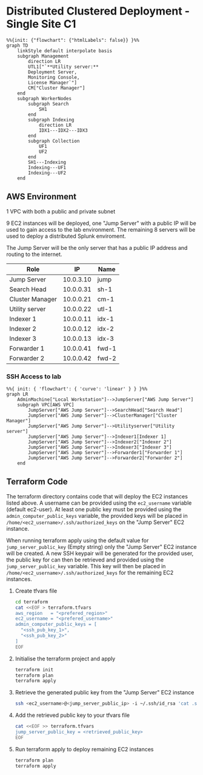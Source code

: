 # Distributed Clustered Deployment - Single Site C1
```mermaid
%%{init: {"flowchart": {"htmlLabels": false}} }%%
graph TD
    linkStyle default interpolate basis
    subgraph Management
        direction LR
        UTL1["`**Utility server:**
        Deployment Server, 
        Monitoring Console,
        License Manager`"]
        CM["Cluster Manager"]
    end
    subgraph WorkerNodes
        subgraph Search
            SH1
        end
        subgraph Indexing
            direction LR
            IDX1---IDX2---IDX3
        end
        subgraph Collection
            UF1
            UF2
        end
        SH1---Indexing
        Indexing---UF1
        Indexing---UF2
    end
```


## AWS Environment
1 VPC with both a public and private subnet

9 EC2 instances will be deployed, one "Jump Server" with a public IP will be used to gain access to the lab environment. The remaining 8 servers will be used to deploy a distributed Splunk enviroment.

The Jump Server will be the only server that has a public IP address and routing to the internet.


| Role            | IP           | Name         |
|-----------------|--------------|--------------|
| Jump Server     | 10.0.3.10    | jump         |
| Search Head     | 10.0.0.31    | sh-1         |
| Cluster Manager | 10.0.0.21    | cm-1         |
| Utility server  | 10.0.0.22    | utl-1        |
| Indexer 1       | 10.0.0.11    | idx-1        |
| Indexer 2       | 10.0.0.12    | idx-2        |
| Indexer 3       | 10.0.0.13    | idx-3        |
| Forwarder 1     | 10.0.0.41    | fwd-1        |
| Forwarder 2     | 10.0.0.42    | fwd-2        |


### SSH Access to lab
```mermaid
%%{ init: { 'flowchart': { 'curve': 'linear' } } }%%
graph LR
    AdminMachine["Local Workstation"]-->JumpServer["AWS Jump Server"]
    subgraph VPC[AWS VPC]
        JumpServer["AWS Jump Server"]-->SearchHead["Search Head"]
        JumpServer["AWS Jump Server"]-->ClusterManager["Cluster Manager"]
        JumpServer["AWS Jump Server"]-->Utilityserver["Utility server"]
        JumpServer["AWS Jump Server"]-->Indexer1[Indexer 1]
        JumpServer["AWS Jump Server"]-->Indexer2["Indexer 2"]
        JumpServer["AWS Jump Server"]-->Indexer3["Indexer 3"]
        JumpServer["AWS Jump Server"]-->Forwarder1["Forwarder 1"]
        JumpServer["AWS Jump Server"]-->Forwarder2["Forwarder 2"]
    end
```

## Terraform Code

The terraform directory contains code that will deploy the EC2 instances listed above. A username can be provided using the `ec2_username` variable (default ec2-user). At least one public key must be provided using the `admin_computer_public_keys` variable, the provided keys will be placed in `/home/<ec2_username>/.ssh/authorized_keys` on the "Jump Server" EC2 instance.

When running terraform apply using the default value for `jump_server_public_key` (Empty string) only the "Jump Server" EC2 instance will be created. A new SSH keypair will be generated for the provided user, the public key for can then be retrieved and provided using the `jump_server_public_key` variable. This key will then be placed in `/home/<ec2_username>/.ssh/authorized_keys` for the remaining EC2 instances.

1. Create tfvars file
    ```bash
    cd terraform
    cat <<EOF > terraform.tfvars
    aws_region   = "<prefered_region>"
    ec2_username = "<prefered_username>"
    admin_computer_public_keys = [
      "<ssh_pub_key_1>",
      "<ssh_pub_key_2>"
    ]
    EOF
    ```

2. Initialise the terraform project and apply
    ```bash
    terraform init
    terraform plan
    terraform apply
    ```

3. Retrieve the generated public key from the "Jump Server" EC2 instance
    ```bash
    ssh <ec2_username>@<jump_server_public_ip> -i ~/.ssh/id_rsa 'cat .ssh/id_rsa.pub'
    ```

4. Add the retrieved public key to your tfvars file
    ```bash
    cat <<EOF >> terraform.tfvars
    jump_server_public_key = <retrieved_public_key>
    EOF
    ```

5. Run terraform apply to deploy remaining EC2 instances
    ```bash
    terraform plan
    terraform apply
    ```
